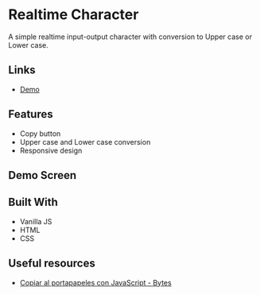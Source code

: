 # Realtime Character
A simple realtime input-output character with conversion to Upper case or Lower case. 

## Links
- [Demo](https://mauricodev.github.io/realtime-char)

## Features
- Copy button   
- Upper case and Lower case conversion
- Responsive design

## Demo Screen



## Built With
- Vanilla JS
- HTML
- CSS


## Useful resources
- [Copiar al portapapeles con JavaScript - Bytes](https://www.youtube.com/watch?v=z2eB4hT5OVY)
